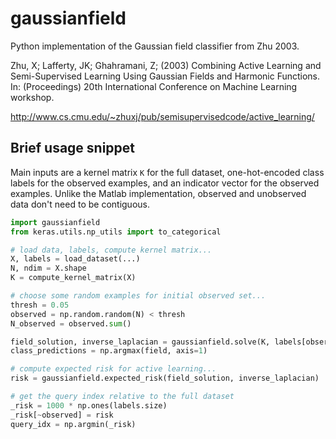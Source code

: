 # gaussianfield

Python implementation of the Gaussian field classifier from Zhu 2003.

 Zhu, X; Lafferty, JK; Ghahramani, Z; (2003) Combining Active Learning and Semi-Supervised Learning Using Gaussian Fields and Harmonic Functions. In: (Proceedings) 20th International Conference on Machine Learning workshop.

http://www.cs.cmu.edu/~zhuxj/pub/semisupervisedcode/active_learning/

## Brief usage snippet

Main inputs are a kernel matrix `K` for the full dataset, one-hot-encoded class labels for the observed examples, and an indicator vector for the observed examples. Unlike the Matlab implementation, observed and unobserved data don't need to be contiguous.

```python
import gaussianfield
from keras.utils.np_utils import to_categorical

# load data, labels, compute kernel matrix...
X, labels = load_dataset(...)
N, ndim = X.shape
K = compute_kernel_matrix(X)

# choose some random examples for initial observed set...
thresh = 0.05
observed = np.random.random(N) < thresh
N_observed = observed.sum()

field_solution, inverse_laplacian = gaussianfield.solve(K, labels[observed], observed)
class_predictions = np.argmax(field, axis=1)

# compute expected risk for active learning...
risk = gaussianfield.expected_risk(field_solution, inverse_laplacian)

# get the query index relative to the full dataset
_risk = 1000 * np.ones(labels.size)
_risk[~observed] = risk
query_idx = np.argmin(_risk)
```

